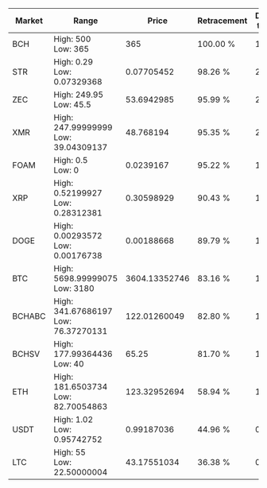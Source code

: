 | Market | Range | Price| Retracement | Doubles to 50% |
| --- | --- | --- | --- | --- |
| BCH | High: 500<br />Low: 365 | 365 | 100.00 % | 1.18 |
| STR | High: 0.29<br />Low: 0.07329368 | 0.07705452 | 98.26 % | 2.36 |
| ZEC | High: 249.95<br />Low: 45.5 | 53.6942985 | 95.99 % | 2.75 |
| XMR | High: 247.99999999<br />Low: 39.04309137 | 48.768194 | 95.35 % | 2.94 |
| FOAM | High: 0.5<br />Low: 0 | 0.0239167 | 95.22 % | 10.45 |
| XRP | High: 0.52199927<br />Low: 0.28312381 | 0.30598929 | 90.43 % | 1.32 |
| DOGE | High: 0.00293572<br />Low: 0.00176738 | 0.00188668 | 89.79 % | 1.25 |
| BTC | High: 5698.99999075<br />Low: 3180 | 3604.13352746 | 83.16 % | 1.23 |
| BCHABC | High: 341.67686197<br />Low: 76.37270131 | 122.01260049 | 82.80 % | 1.71 |
| BCHSV | High: 177.99364436<br />Low: 40 | 65.25 | 81.70 % | 1.67 |
| ETH | High: 181.6503734<br />Low: 82.70054863 | 123.32952694 | 58.94 % | 1.07 |
| USDT | High: 1.02<br />Low: 0.95742752 | 0.99187036 | 44.96 % | 0.00 |
| LTC | High: 55<br />Low: 22.50000004 | 43.17551034 | 36.38 % | 0.00 |

